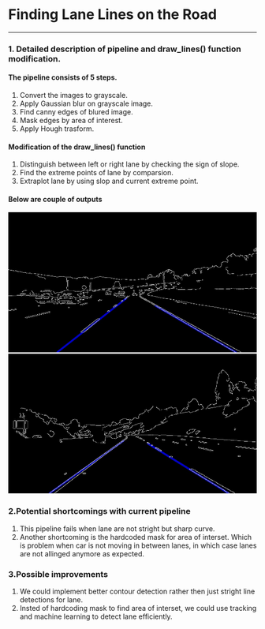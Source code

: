 # **Finding Lane Lines on the Road** 

[//]: # (Image References)

[image1]: ./lane_images/solidWhiteCurve.jpg 
[image2]: ./lane_images/solidYellowCurve2.jpg 

---

### 1. Detailed description of pipeline and draw_lines() function modification.

#### The pipeline consists of 5 steps. 

1. Convert the images to grayscale.
2. Apply Gaussian blur on grayscale image.
3. Find canny edges of blured image.
4. Mask edges by area of interest.
5. Apply Hough trasform.

#### Modification of the draw_lines() function

1. Distinguish between left or right lane by checking the sign of slope.
2. Find the extreme points of lane by comparsion.
3. Extraplot lane by using slop and current extreme point.

#### Below are couple of outputs

![alt text][image1]
![alt text][image2]


### 2.Potential shortcomings with current pipeline

1. This pipeline fails when lane are not stright but sharp curve. 
2. Another shortcoming is the hardcoded mask for area of interset. Which is problem when car is not 
   moving in between lanes, in which case lanes are not allinged anymore as expected.

### 3.Possible improvements 

1. We could implement better contour detection rather then just stright line detections for lane.
2. Insted of hardcoding mask to find area of interset, we could use tracking and machine learning to
   detect lane efficiently.